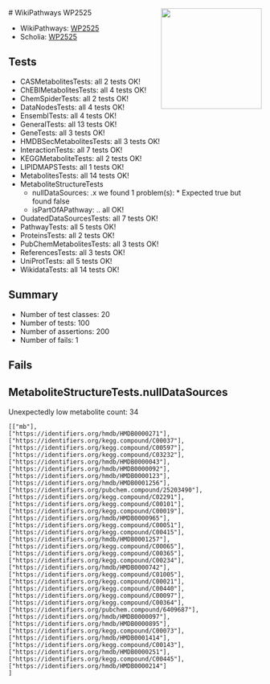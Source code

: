 <img style="float: right; width: 200px" src="https://upload.wikimedia.org/wikipedia/commons/thumb/8/83/Wplogo_with_text_500.png/640px-Wplogo_with_text_500.png" />
# WikiPathways WP2525

* WikiPathways: [WP2525](https://identifiers.org/wikipathways:WP2525)
* Scholia: [WP2525](https://scholia.toolforge.org/wikipathways/WP2525)
## Tests
* CASMetabolitesTests: all 2 tests OK!
* ChEBIMetabolitesTests: all 4 tests OK!
* ChemSpiderTests: all 2 tests OK!
* DataNodesTests: all 4 tests OK!
* EnsemblTests: all 4 tests OK!
* GeneralTests: all 13 tests OK!
* GeneTests: all 3 tests OK!
* HMDBSecMetabolitesTests: all 3 tests OK!
* InteractionTests: all 7 tests OK!
* KEGGMetaboliteTests: all 2 tests OK!
* LIPIDMAPSTests: all 1 tests OK!
* MetabolitesTests: all 14 tests OK!
* MetaboliteStructureTests
    * nullDataSources: .x we found 1 problem(s):
            * Expected true but found false
    * isPartOfAPathway: .. all OK!
* OudatedDataSourcesTests: all 7 tests OK!
* PathwayTests: all 5 tests OK!
* ProteinsTests: all 2 tests OK!
* PubChemMetabolitesTests: all 3 tests OK!
* ReferencesTests: all 3 tests OK!
* UniProtTests: all 5 tests OK!
* WikidataTests: all 14 tests OK!


## Summary

* Number of test classes: 20
* Number of tests: 100
* Number of assertions: 200
* Number of fails: 1

## Fails

<a name="919041cb" />

## MetaboliteStructureTests.nullDataSources

Unexpectedly low metabolite count: 34
```
[["mb"],
["https://identifiers.org/hmdb/HMDB0000271"],
["https://identifiers.org/kegg.compound/C00037"],
["https://identifiers.org/kegg.compound/C00597"],
["https://identifiers.org/kegg.compound/C03232"],
["https://identifiers.org/hmdb/HMDB0000043"],
["https://identifiers.org/hmdb/HMDB0000092"],
["https://identifiers.org/hmdb/HMDB0000123"],
["https://identifiers.org/hmdb/HMDB0001256"],
["https://identifiers.org/pubchem.compound/25203490"],
["https://identifiers.org/kegg.compound/C02291"],
["https://identifiers.org/kegg.compound/C00101"],
["https://identifiers.org/kegg.compound/C00019"],
["https://identifiers.org/hmdb/HMDB0000965"],
["https://identifiers.org/kegg.compound/C00051"],
["https://identifiers.org/kegg.compound/C00415"],
["https://identifiers.org/hmdb/HMDB0001257"],
["https://identifiers.org/kegg.compound/C00065"],
["https://identifiers.org/kegg.compound/C00365"],
["https://identifiers.org/kegg.compound/C00234"],
["https://identifiers.org/hmdb/HMDB0000742"],
["https://identifiers.org/kegg.compound/C01005"],
["https://identifiers.org/kegg.compound/C00021"],
["https://identifiers.org/kegg.compound/C00440"],
["https://identifiers.org/kegg.compound/C00097"],
["https://identifiers.org/kegg.compound/C00364"],
["https://identifiers.org/pubchem.compound/6409687"],
["https://identifiers.org/hmdb/HMDB0000097"],
["https://identifiers.org/hmdb/HMDB0000895"],
["https://identifiers.org/kegg.compound/C00073"],
["https://identifiers.org/hmdb/HMDB0001414"],
["https://identifiers.org/kegg.compound/C00143"],
["https://identifiers.org/hmdb/HMDB0000251"],
["https://identifiers.org/kegg.compound/C00445"],
["https://identifiers.org/hmdb/HMDB0000214"]
]
```

